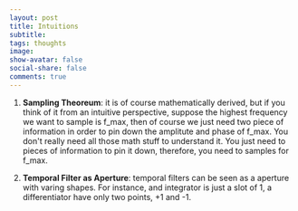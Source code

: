 ```yaml
---
layout: post
title: Intuitions
subtitle:
tags: thoughts
image:
show-avatar: false
social-share: false
comments: true
---
```


1. **Sampling Theoreum**: it is of course mathematically derived, but if you think of it from an intuitive perspective, suppose the highest frequency we want to sample is f_max, then of course we just need two piece of information in order to pin down the amplitute and phase of f_max. You don't really need all those math stuff to understand it. You just need to pieces of information to pin it down, therefore, you need to samples for f_max.

2. **Temporal Filter as Aperture**: temporal filters can be seen as a aperture with varing shapes. For instance, and integrator is just a slot of 1, a differentiator have only two points, +1 and -1.  
